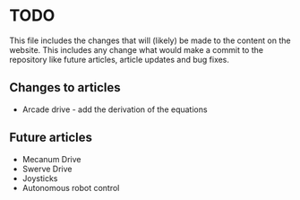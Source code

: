 # TODO
This file includes the changes that will (likely) be made to the content on the website. This includes any change what would make a commit to the repository like future articles, article updates and bug fixes.


## Changes to articles
- Arcade drive - add the derivation of the equations


## Future articles
- Mecanum Drive
- Swerve Drive
- Joysticks
- Autonomous robot control
